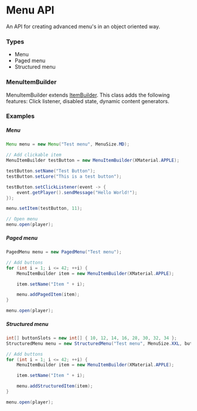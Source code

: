 # Menu API
An API for creating advanced menu's in an object oriented way.

### Types
* Menu
* Paged menu
* Structured menu

### MenuItemBuilder
MenuItemBuilder extends [ItemBuilder](ITEM_BUILDER.md). This class adds the following features: Click listener, disabled state, dynamic content generators.

### Examples
##### Menu
```java
Menu menu = new Menu("Test menu", MenuSize.MD);

// Add clickable item
MenuItemBuilder testButton = new MenuItemBuilder(XMaterial.APPLE);

testButton.setName("Test Button");
testButton.setLore("This is a test button");

testButton.setClickListener(event -> {
    event.getPlayer().sendMessage("Hello World!");
});

menu.setItem(testButton, 11);

// Open menu
menu.open(player);
```

##### Paged menu
```java
PagedMenu menu = new PagedMenu("Test menu");

// Add buttons
for (int i = 1; i <= 42; ++i) {
    MenuItemBuilder item = new MenuItemBuilder(XMaterial.APPLE);

    item.setName("Item " + i);

    menu.addPagedItem(item);
}

menu.open(player);
```

##### Structured menu
```java
int[] buttonSlots = new int[] { 10, 12, 14, 16, 28, 30, 32, 34 };
StructuredMenu menu = new StructuredMenu("Test menu", MenuSize.XXL, buttonSlots);

// Add buttons
for (int i = 1; i <= 42; ++i) {
    MenuItemBuilder item = new MenuItemBuilder(XMaterial.APPLE);

    item.setName("Item " + i);

    menu.addStructuredItem(item);
}

menu.open(player);
```